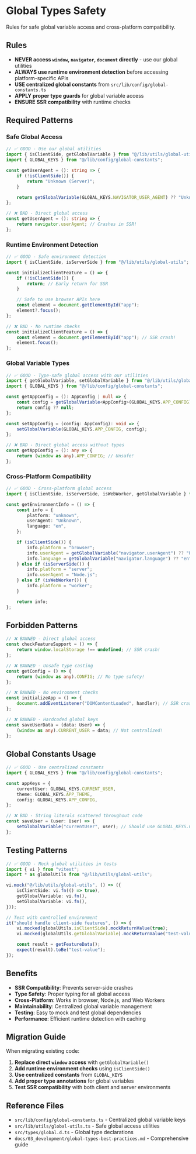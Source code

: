 # Global Types Safety

Rules for safe global variable access and cross-platform compatibility.

## Rules

- **NEVER access `window`, `navigator`, `document` directly** - use our global utilities
- **ALWAYS use runtime environment detection** before accessing platform-specific APIs
- **USE centralized global constants** from `src/lib/config/global-constants.ts`
- **APPLY proper type guards** for global variable access
- **ENSURE SSR compatibility** with runtime checks

## Required Patterns

### Safe Global Access

```typescript
// ✅ GOOD - Use our global utilities
import { isClientSide, getGlobalVariable } from "@/lib/utils/global-utils";
import { GLOBAL_KEYS } from "@/lib/config/global-constants";

const getUserAgent = (): string => {
    if (!isClientSide()) {
        return "Unknown (Server)";
    }

    return getGlobalVariable(GLOBAL_KEYS.NAVIGATOR_USER_AGENT) ?? "Unknown";
};

// ❌ BAD - Direct global access
const getUserAgent = (): string => {
    return navigator.userAgent; // Crashes in SSR!
};
```

### Runtime Environment Detection

```typescript
// ✅ GOOD - Safe environment detection
import { isClientSide, isServerSide } from "@/lib/utils/global-utils";

const initializeClientFeature = () => {
    if (!isClientSide()) {
        return; // Early return for SSR
    }

    // Safe to use browser APIs here
    const element = document.getElementById("app");
    element?.focus();
};

// ❌ BAD - No runtime checks
const initializeClientFeature = () => {
    const element = document.getElementById("app"); // SSR crash!
    element.focus();
};
```

### Global Variable Types

```typescript
// ✅ GOOD - Type-safe global access with our utilities
import { getGlobalVariable, setGlobalVariable } from "@/lib/utils/global-utils";
import { GLOBAL_KEYS } from "@/lib/config/global-constants";

const getAppConfig = (): AppConfig | null => {
    const config = getGlobalVariable<AppConfig>(GLOBAL_KEYS.APP_CONFIG);
    return config ?? null;
};

const setAppConfig = (config: AppConfig): void => {
    setGlobalVariable(GLOBAL_KEYS.APP_CONFIG, config);
};

// ❌ BAD - Direct global access without types
const getAppConfig = (): any => {
    return (window as any).APP_CONFIG; // Unsafe!
};
```

### Cross-Platform Compatibility

```typescript
// ✅ GOOD - Cross-platform global access
import { isClientSide, isServerSide, isWebWorker, getGlobalVariable } from "@/lib/utils/global-utils";

const getEnvironmentInfo = () => {
    const info = {
        platform: "unknown",
        userAgent: "Unknown",
        language: "en",
    };

    if (isClientSide()) {
        info.platform = "browser";
        info.userAgent = getGlobalVariable("navigator.userAgent") ?? "Unknown";
        info.language = getGlobalVariable("navigator.language") ?? "en";
    } else if (isServerSide()) {
        info.platform = "server";
        info.userAgent = "Node.js";
    } else if (isWebWorker()) {
        info.platform = "worker";
    }

    return info;
};
```

## Forbidden Patterns

```typescript
// ❌ BANNED - Direct global access
const checkFeatureSupport = () => {
    return window.localStorage !== undefined; // SSR crash!
};

// ❌ BANNED - Unsafe type casting
const getConfig = () => {
    return (window as any).CONFIG; // No type safety!
};

// ❌ BANNED - No environment checks
const initializeApp = () => {
    document.addEventListener("DOMContentLoaded", handler); // SSR crash!
};

// ❌ BANNED - Hardcoded global keys
const saveUserData = (data: User) => {
    (window as any).CURRENT_USER = data; // Not centralized!
};
```

## Global Constants Usage

```typescript
// ✅ GOOD - Use centralized constants
import { GLOBAL_KEYS } from "@/lib/config/global-constants";

const appKeys = {
    currentUser: GLOBAL_KEYS.CURRENT_USER,
    theme: GLOBAL_KEYS.APP_THEME,
    config: GLOBAL_KEYS.APP_CONFIG,
};

// ❌ BAD - String literals scattered throughout code
const saveUser = (user: User) => {
    setGlobalVariable("currentUser", user); // Should use GLOBAL_KEYS.CURRENT_USER
};
```

## Testing Patterns

```typescript
// ✅ GOOD - Mock global utilities in tests
import { vi } from "vitest";
import * as globalUtils from "@/lib/utils/global-utils";

vi.mock("@/lib/utils/global-utils", () => ({
    isClientSide: vi.fn(() => true),
    getGlobalVariable: vi.fn(),
    setGlobalVariable: vi.fn(),
}));

// Test with controlled environment
it("should handle client-side features", () => {
    vi.mocked(globalUtils.isClientSide).mockReturnValue(true);
    vi.mocked(globalUtils.getGlobalVariable).mockReturnValue("test-value");

    const result = getFeatureData();
    expect(result).toBe("test-value");
});
```

## Benefits

- **SSR Compatibility**: Prevents server-side crashes
- **Type Safety**: Proper typing for all global access
- **Cross-Platform**: Works in browser, Node.js, and Web Workers
- **Maintainability**: Centralized global variable management
- **Testing**: Easy to mock and test global dependencies
- **Performance**: Efficient runtime detection with caching

## Migration Guide

When migrating existing code:

1. **Replace direct `window` access** with `getGlobalVariable()`
2. **Add runtime environment checks** using `isClientSide()`
3. **Use centralized constants** from `GLOBAL_KEYS`
4. **Add proper type annotations** for global variables
5. **Test SSR compatibility** with both client and server environments

## Reference Files

- `src/lib/config/global-constants.ts` - Centralized global variable keys
- `src/lib/utils/global-utils.ts` - Safe global access utilities
- `src/types/global.d.ts` - Global type declarations
- `docs/03_development/global-types-best-practices.md` - Comprehensive guide
